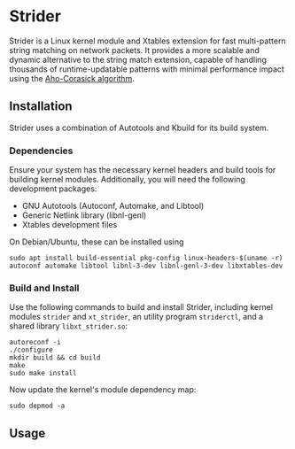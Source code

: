 # Strider

Strider is a Linux kernel module and Xtables extension for fast multi-pattern string matching on network packets. It provides a more scalable and dynamic alternative to the string match extension, capable of handling thousands of runtime-updatable patterns with minimal performance impact using the [Aho-Corasick algorithm](https://cr.yp.to/bib/1975/aho.pdf).

## Installation

Strider uses a combination of Autotools and Kbuild for its build system.

### Dependencies

Ensure your system has the necessary kernel headers and build tools for building kernel modules. Additionally, you will need the following development packages:

- GNU Autotools (Autoconf, Automake, and Libtool)
- Generic Netlink library (libnl-genl)
- Xtables development files

On Debian/Ubuntu, these can be installed using

```shell
sudo apt install build-essential pkg-config linux-headers-$(uname -r) autoconf automake libtool libnl-3-dev libnl-genl-3-dev libxtables-dev
```

### Build and Install

Use the following commands to build and install Strider, including kernel modules `strider` and `xt_strider`, an utility program `striderctl`, and a shared library `libxt_strider.so`:

```shell
autoreconf -i
./configure
mkdir build && cd build
make
sudo make install
```

Now update the kernel's module dependency map:

```shell
sudo depmod -a
```

## Usage

